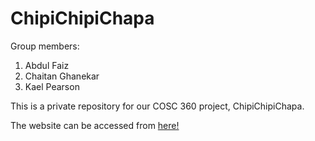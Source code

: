 # ChipiChipiChapa

Group members:

1. Abdul Faiz
2. Chaitan Ghanekar
3. Kael Pearson


This is a private repository for our COSC 360 project, ChipiChipiChapa.

The website can be accessed from [here!](https://namekeptanonymous.github.io/ChipiChipiChapa/)
